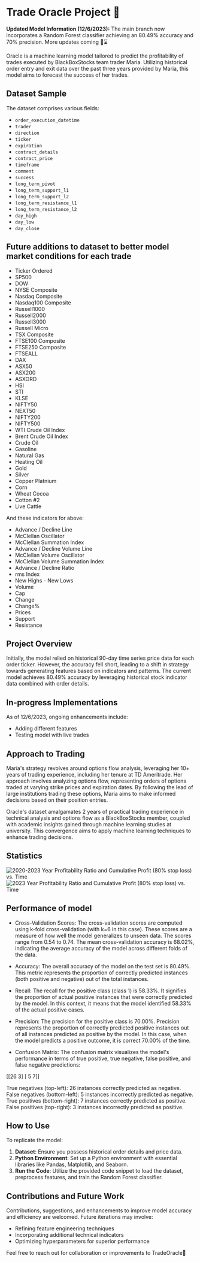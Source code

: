# Trade Oracle Project 🔮

**Updated Model Information (12/6/2023):**
The main branch now incorporates a Random Forest classifier achieving an 80.49% accuracy and 70% precision. More updates coming 🤑⌛

Oracle is a machine learning model tailored to predict the profitability of trades executed by BlackBoxStocks team trader Maria. Utilizing historical order entry and exit data over the past three years provided by Maria, this model aims to forecast the success of her trades.

## Dataset Sample

The dataset comprises various fields:

- `order_execution_datetime`
- `trader`
- `direction`
- `ticker`
- `expiration`
- `contract_details`
- `contract_price`
- `timeframe`
- `comment`
- `success`
- `long_term_pivot`
- `long_term_support_l1`
- `long_term_support_l2`
- `long_term_resistance_l1`
- `long_term_resistance_l2`
- `day_high`
- `day_low`
- `day_close`

## Future additions to dataset to better model market conditions for each trade
- Ticker Ordered
- SP500
- DOW
- NYSE Composite
- Nasdaq Composite 
- Nasdaq100 Composite 
- Russell1000 
- Russell2000
- Russell3000
- Russell Micro
- TSX Composite
- FTSE100 Composite
- FTSE250 Composite 
- FTSEALL 
- DAX 
- ASX50
- ASX200
- ASXORD
- HSI
- STI
- KLSE
- NIFTY50
- NEXT50
- NIFTY200
- NIFTY500
- WTI Crude Oil Index
- Brent Crude Oil Index
- Crude Oil
- Gasoline
- Natural Gas
- Heating Oil
- Gold
- Silver
- Copper Platnium
- Corn 
- Wheat Cocoa
- Cotton #2
- Live Cattle

And these indicators for above:
- Advance / Decline Line
- McClellan Oscillator
- McClellan Summation Index
- Advance / Decline Volume Line
- McClellan Volume Oscillator
- McClellan Volume Summation Index
- Advance / Decline Ratio
- rms Index
- New Highs - New Lows
- Volume
- Cap
- Change
- Change%
- Prices
- Support
- Resistance



## Project Overview

Initially, the model relied on historical 90-day time series price data for each order ticker. However, the accuracy fell short, leading to a shift in strategy towards generating features based on indicators and patterns. The current model achieves 80.49% accuracy by leveraging historical stock indicator data combined with order details.

## In-progress Implementations

As of 12/6/2023, ongoing enhancements include:

- Adding different features
- Testing model with live trades

## Approach to Trading

Maria's strategy revolves around options flow analysis, leveraging her 10+ years of trading experience, including her tenure at TD Ameritrade. Her approach involves analyzing options flow, representing orders of options traded at varying strike prices and expiration dates. By following the lead of large institutions trading these options, Maria aims to make informed decisions based on their position entries.

Oracle's dataset amalgamates 2 years of practical trading experience in technical analysis and options flow as a BlackBoxStocks member, coupled with academic insights gained through machine learning studies at university. This convergence aims to apply machine learning techniques to enhance trading decisions.

## Statistics

![2020-2023 Year Profitability Ratio and Cumulative Profit (80% stop loss) vs. Time](images/Figure_1.png)
![2023 Year Profitability Ratio and Cumulative Profit (80% stop loss) vs. Time](images/Figure_2.png)


## Performance of model

- Cross-Validation Scores:
The cross-validation scores are computed using k-fold cross-validation (with k=6 in this case). These scores are a measure of how well the model generalizes to unseen data. The scores range from 0.54 to 0.74. The mean cross-validation accuracy is 68.02%, indicating the average accuracy of the model across different folds of the data.

- Accuracy:
The overall accuracy of the model on the test set is 80.49%. This metric represents the proportion of correctly predicted instances (both positive and negative) out of the total instances.

- Recall:
The recall for the positive class (class 1) is 58.33%. It signifies the proportion of actual positive instances that were correctly predicted by the model. In this context, it means that the model identified 58.33% of the actual positive cases.

- Precision:
The precision for the positive class is 70.00%. Precision represents the proportion of correctly predicted positive instances out of all instances predicted as positive by the model. In this case, when the model predicts a positive outcome, it is correct 70.00% of the time.

- Confusion Matrix:
The confusion matrix visualizes the model's performance in terms of true positive, true negative, false positive, and false negative predictions:

[[26  3]
 [ 5  7]]

True negatives (top-left): 26 instances correctly predicted as negative.
False negatives (bottom-left): 5 instances incorrectly predicted as negative.
True positives (bottom-right): 7 instances correctly predicted as positive.
False positives (top-right): 3 instances incorrectly predicted as positive.

## How to Use

To replicate the model:

1. **Dataset**: Ensure you possess historical order details and price data.
2. **Python Environment**: Set up a Python environment with essential libraries like Pandas, Matplotlib, and Seaborn.
3. **Run the Code**: Utilize the provided code snippet to load the dataset, preprocess features, and train the Random Forest classifier.

## Contributions and Future Work

Contributions, suggestions, and enhancements to improve model accuracy and efficiency are welcomed. Future iterations may involve:

- Refining feature engineering techniques
- Incorporating additional technical indicators
- Optimizing hyperparameters for superior performance

Feel free to reach out for collaboration or improvements to TradeOracle🔮
